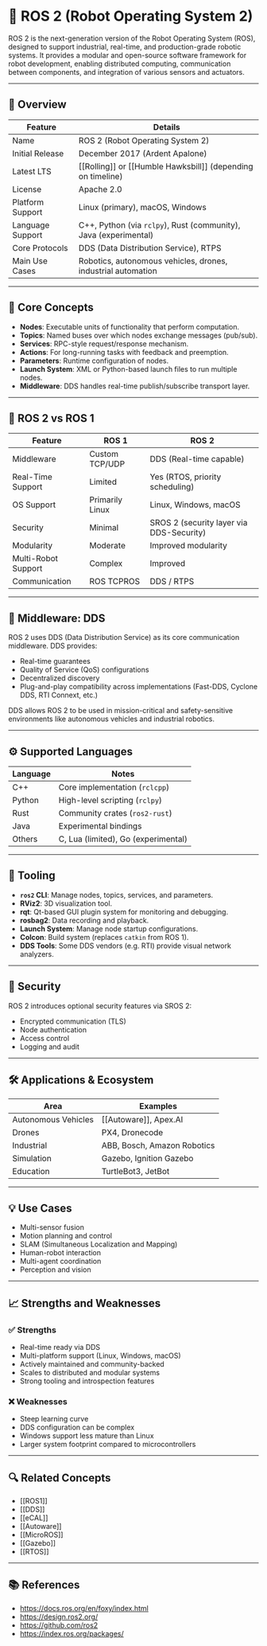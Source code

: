 # 🤖 ROS 2 (Robot Operating System 2)

ROS 2 is the next-generation version of the Robot Operating System (ROS), designed to support industrial, real-time, and production-grade robotic systems. It provides a modular and open-source software framework for robot development, enabling distributed computing, communication between components, and integration of various sensors and actuators.

---

## 🧭 Overview

| Feature | Details |
|--------|---------|
| Name | ROS 2 (Robot Operating System 2) |
| Initial Release | December 2017 (Ardent Apalone) |
| Latest LTS | [[Rolling]] or [[Humble Hawksbill]] (depending on timeline) |
| License | Apache 2.0 |
| Platform Support | Linux (primary), macOS, Windows |
| Language Support | C++, Python (via `rclpy`), Rust (community), Java (experimental) |
| Core Protocols | DDS (Data Distribution Service), RTPS |
| Main Use Cases | Robotics, autonomous vehicles, drones, industrial automation |

---

## 🧱 Core Concepts

- **Nodes**: Executable units of functionality that perform computation.
- **Topics**: Named buses over which nodes exchange messages (pub/sub).
- **Services**: RPC-style request/response mechanism.
- **Actions**: For long-running tasks with feedback and preemption.
- **Parameters**: Runtime configuration of nodes.
- **Launch System**: XML or Python-based launch files to run multiple nodes.
- **Middleware**: DDS handles real-time publish/subscribe transport layer.

---

## 🔁 ROS 2 vs ROS 1

| Feature | ROS 1 | ROS 2 |
|--------|--------|-------|
| Middleware | Custom TCP/UDP | DDS (Real-time capable) |
| Real-Time Support | Limited | Yes (RTOS, priority scheduling) |
| OS Support | Primarily Linux | Linux, Windows, macOS |
| Security | Minimal | SROS 2 (security layer via DDS-Security) |
| Modularity | Moderate | Improved modularity |
| Multi-Robot Support | Complex | Improved |
| Communication | ROS TCPROS | DDS / RTPS |

---

## 🧬 Middleware: DDS

ROS 2 uses DDS (Data Distribution Service) as its core communication middleware. DDS provides:

- Real-time guarantees
- Quality of Service (QoS) configurations
- Decentralized discovery
- Plug-and-play compatibility across implementations (Fast-DDS, Cyclone DDS, RTI Connext, etc.)

DDS allows ROS 2 to be used in mission-critical and safety-sensitive environments like autonomous vehicles and industrial robotics.

---

## ⚙️ Supported Languages

| Language | Notes |
|---------|-------|
| C++ | Core implementation (`rclcpp`) |
| Python | High-level scripting (`rclpy`) |
| Rust | Community crates (`ros2-rust`) |
| Java | Experimental bindings |
| Others | C, Lua (limited), Go (experimental) |

---

## 🔌 Tooling

- **`ros2` CLI**: Manage nodes, topics, services, and parameters.
- **RViz2**: 3D visualization tool.
- **rqt**: Qt-based GUI plugin system for monitoring and debugging.
- **rosbag2**: Data recording and playback.
- **Launch System**: Manage node startup configurations.
- **Colcon**: Build system (replaces `catkin` from ROS 1).
- **DDS Tools**: Some DDS vendors (e.g. RTI) provide visual network analyzers.

---

## 🔐 Security

ROS 2 introduces optional security features via SROS 2:

- Encrypted communication (TLS)
- Node authentication
- Access control
- Logging and audit

---

## 🛠️ Applications & Ecosystem

| Area | Examples |
|------|----------|
| Autonomous Vehicles | [[Autoware]], Apex.AI |
| Drones | PX4, Dronecode |
| Industrial | ABB, Bosch, Amazon Robotics |
| Simulation | Gazebo, Ignition Gazebo |
| Education | TurtleBot3, JetBot |

---

## 💡 Use Cases

- Multi-sensor fusion
- Motion planning and control
- SLAM (Simultaneous Localization and Mapping)
- Human-robot interaction
- Multi-agent coordination
- Perception and vision

---

## 📈 Strengths and Weaknesses

### ✅ Strengths

- Real-time ready via DDS
- Multi-platform support (Linux, Windows, macOS)
- Actively maintained and community-backed
- Scales to distributed and modular systems
- Strong tooling and introspection features

### ❌ Weaknesses

- Steep learning curve
- DDS configuration can be complex
- Windows support less mature than Linux
- Larger system footprint compared to microcontrollers

---

## 🔍 Related Concepts

- [[ROS1]]
- [[DDS]]
- [[eCAL]]
- [[Autoware]]
- [[MicroROS]]
- [[Gazebo]]
- [[RTOS]]

---

## 📚 References

- https://docs.ros.org/en/foxy/index.html
- https://design.ros2.org/
- https://github.com/ros2
- https://index.ros.org/packages/
